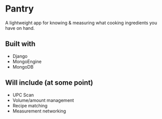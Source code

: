 # Pantry

A lightweight app for knowing & measuring what cooking ingredients you have on hand.

## Built with
* Django
* MongoEngine
* MongoDB

## Will include (at some point)

* UPC Scan
* Volume/amount management
* Recipe matching
* Measurement networking
